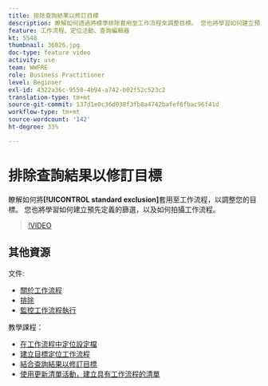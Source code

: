 ```yaml
---
title: 排除查詢結果以修訂目標
description: 瞭解如何透過將標準排除套用至工作流程來調整目標。 您也將學習如何建立預先定義的篩選，以及如何拍攝工作流程。
feature: 工作流程、定位活動、查詢編輯器
kt: 5548
thumbnail: 36826.jpg
doc-type: feature video
activity: use
team: WWFRE
role: Business Practitioner
level: Beginner
exl-id: 4322a36c-9550-4b94-a742-b02f52c523c2
translation-type: tm+mt
source-git-commit: 137d1e0c36d038f3fb8a4742bafef6fbac96f41d
workflow-type: tm+mt
source-wordcount: '142'
ht-degree: 33%

---
```


# 排除查詢結果以修訂目標

瞭解如何將&#x200B;**[!UICONTROL standard exclusion]**&#x200B;套用至工作流程，以調整您的目標。 您也將學習如何建立預先定義的篩選，以及如何拍攝工作流程。

>[!VIDEO](https://video.tv.adobe.com/v/36826?quality=12)

## 其他資源

文件:

* [關於工作流程](https://docs.adobe.com/content/help/en/campaign-classic/using/automating-with-workflows/introduction/about-workflows.html)
* [排除](https://docs.adobe.com/content/help/en/campaign-classic/using/automating-with-workflows/targeting-activities/exclusion.html)
* [監控工作流程執行](https://docs.adobe.com/content/help/en/campaign-classic/using/automating-with-workflows/monitoring-workflows/monitoring-workflow-execution.html)

教學課程：

* [在工作流程中定位設定檔](/help/getting-started/targeting-profiles-in-a-workflow.md)
* [建立目標定位工作流程](/help/automating-with-workflows/creating-a-targeting-workflow.md)
* [結合查詢結果以修訂目標](/help/automating-with-workflows/refining-targets-by-combining-query-results.md)
* [使用更新清單活動，建立具有工作流程的清單](/help/automating-with-workflows/using-the-update-list-activity.md)

